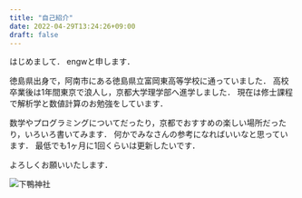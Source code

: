```yaml
---
title: "自己紹介"
date: 2022-04-29T13:24:26+09:00
draft: false
---
```


はじめまして．
engwと申します．

徳島県出身で，阿南市にある徳島県立富岡東高等学校に通っていました．
高校卒業後は1年間東京で浪人し，京都大学理学部へ進学しました．
現在は修士課程で解析学と数値計算のお勉強をしています．

数学やプログラミングについてだったり，京都でおすすめの楽しい場所だったり，いろいろ書いてみます．
何かでみなさんの参考になればいいなと思っています．
最低でも1ヶ月に1回くらいは更新したいです．

よろしくお願いいたします．

![下鴨神社](/simogamo.jpg)
